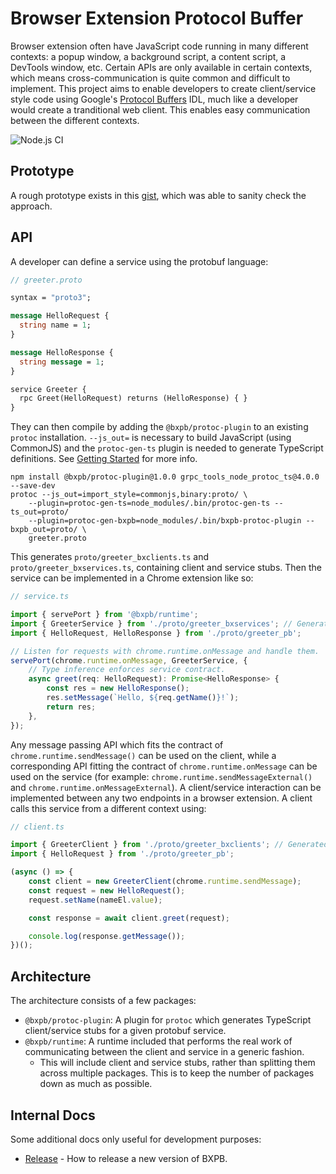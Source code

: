 # Browser Extension Protocol Buffer

Browser extension often have JavaScript code running in many different contexts: a popup window, a
background script, a content script, a DevTools window, etc. Certain APIs are only available in
certain contexts, which means cross-communication is quite common and difficult to implement. This
project aims to enable developers to create client/service style code using Google's
[Protocol Buffers](https://developers.google.com/protocol-buffers) IDL, much like a developer would
create a tranditional web client. This enables easy communication between the different contexts.

![Node.js CI](https://github.com/dgp1130/bxpb/workflows/Node.js%20CI/badge.svg?branch=master)

## Prototype

A rough prototype exists in this
[gist](https://gist.github.com/dgp1130/c4932d048eb3293c503c1acd7cf8f763), which was able to sanity
check the approach.

## API

A developer can define a service using the protobuf language:

```proto
// greeter.proto

syntax = "proto3";

message HelloRequest {
  string name = 1;
}

message HelloResponse {
  string message = 1;
}

service Greeter {
  rpc Greet(HelloRequest) returns (HelloResponse) { }
}
```

They can then compile by adding the `@bxpb/protoc-plugin` to an existing `protoc` installation.
`--js_out=` is necessary to build JavaScript (using CommonJS) and the `protoc-gen-ts` plugin is
needed to generate TypeScript definitions. See
[Getting Started](https://github.com/dgp1130/bxpb/wiki/Getting-Started#building-protos-with-bxpb) for more info.

```shell
npm install @bxpb/protoc-plugin@1.0.0 grpc_tools_node_protoc_ts@4.0.0 --save-dev
protoc --js_out=import_style=commonjs,binary:proto/ \
    --plugin=protoc-gen-ts=node_modules/.bin/protoc-gen-ts --ts_out=proto/
    --plugin=protoc-gen-bxpb=node_modules/.bin/bxpb-protoc-plugin --bxpb_out=proto/ \
    greeter.proto
```

This generates `proto/greeter_bxclients.ts` and `proto/greeter_bxservices.ts`, containing
client and service stubs. Then the service can be implemented in a Chrome extension like so:

```typescript
// service.ts

import { servePort } from '@bxpb/runtime';
import { GreeterService } from './proto/greeter_bxservices'; // Generated service.
import { HelloRequest, HelloResponse } from './proto/greeter_pb';

// Listen for requests with chrome.runtime.onMessage and handle them.
servePort(chrome.runtime.onMessage, GreeterService, {
    // Type inference enforces service contract.
    async greet(req: HelloRequest): Promise<HelloResponse> {
        const res = new HelloResponse();
        res.setMessage(`Hello, ${req.getName()}!`);
        return res;
    },
});
```

Any message passing API which fits the contract of `chrome.runtime.sendMessage()` can be used on the
client, while a corresponding API fitting the contract of `chrome.runtime.onMessage` can be used on
the service (for example: `chrome.runtime.sendMessageExternal()` and
`chrome.runtime.onMessageExternal`). A client/service interaction can be implemented between any two
endpoints in a browser extension. A client calls this service from a different context using:

```typescript
// client.ts

import { GreeterClient } from './proto/greeter_bxclients'; // Generated service.
import { HelloRequest } from './proto/greeter_pb';

(async () => {
    const client = new GreeterClient(chrome.runtime.sendMessage);
    const request = new HelloRequest();
    request.setName(nameEl.value);

    const response = await client.greet(request);

    console.log(response.getMessage());
})();
```

## Architecture

The architecture consists of a few packages:

*   `@bxpb/protoc-plugin`: A plugin for `protoc` which generates TypeScript client/service stubs
    for a given protobuf service.
*   `@bxpb/runtime`: A runtime included that performs the real work of communicating between the
    client and service in a generic fashion.
    *   This will include client and service stubs, rather than splitting them across multiple
        packages. This is to keep the number of packages down as much as possible.

## Internal Docs

Some additional docs only useful for development purposes:

* [Release](doc/release.md) - How to release a new version of BXPB.